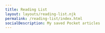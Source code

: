 ```yaml
---
title: Reading List
layout: layouts/reading-list.njk
permalink: /reading-list/index.html
socialDescription: My saved Pocket articles
---
```

